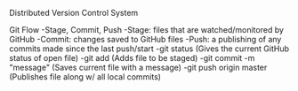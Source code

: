 Distributed Version Control System

Git Flow
-Stage, Commit, Push
-Stage: files that are watched/monitored by GitHub
-Commit: changes saved to GitHub files
-Push: a publishing of any commits made since the last push/start
-git status (Gives the current GitHub status of open file)
-git add <filename> (Adds file to be staged)
-git commit -m "message" (Saves current file with a message)
-git push origin master (Publishes file along w/ all local commits)

